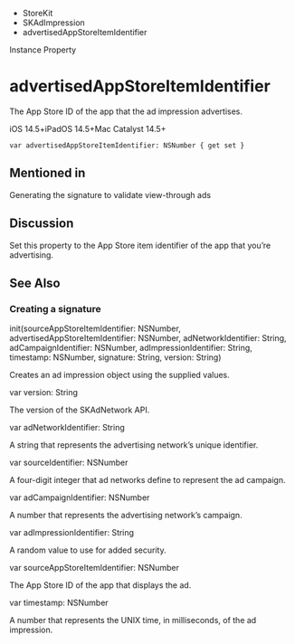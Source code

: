 

- StoreKit
- SKAdImpression
-  advertisedAppStoreItemIdentifier 

Instance Property

# advertisedAppStoreItemIdentifier

The App Store ID of the app that the ad impression advertises.

iOS 14.5+iPadOS 14.5+Mac Catalyst 14.5+

``` source
var advertisedAppStoreItemIdentifier: NSNumber { get set }
```

## Mentioned in 

Generating the signature to validate view-through ads

## Discussion

Set this property to the App Store item identifier of the app that you’re advertising.

## See Also

### Creating a signature

init(sourceAppStoreItemIdentifier: NSNumber, advertisedAppStoreItemIdentifier: NSNumber, adNetworkIdentifier: String, adCampaignIdentifier: NSNumber, adImpressionIdentifier: String, timestamp: NSNumber, signature: String, version: String)

Creates an ad impression object using the supplied values.

var version: String

The version of the SKAdNetwork API.

var adNetworkIdentifier: String

A string that represents the advertising network’s unique identifier.

var sourceIdentifier: NSNumber

A four-digit integer that ad networks define to represent the ad campaign.

var adCampaignIdentifier: NSNumber

A number that represents the advertising network’s campaign.

var adImpressionIdentifier: String

A random value to use for added security.

var sourceAppStoreItemIdentifier: NSNumber

The App Store ID of the app that displays the ad.

var timestamp: NSNumber

A number that represents the UNIX time, in milliseconds, of the ad impression.

